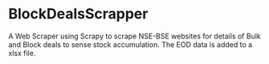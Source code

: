 # BlockDealsScrapper

A Web Scraper using Scrapy to scrape NSE-BSE websites for details of Bulk and Block
deals to sense stock accumulation. The EOD data is added to a xlsx file.
